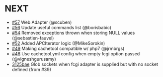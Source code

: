# NEXT

- [#57](https://github.com/gordalina/cachetool/pull/57) Web Adapter (@scuben)
- [#56](https://github.com/gordalina/cachetool/pull/56) Update useful commands list (@borisbabic)
- [#54](https://github.com/gordalina/cachetool/pull/54) Removed exceptions thrown when storing NULL values (@sebastien-fauvel)
- [#52](https://github.com/gordalina/cachetool/pull/52) Added APCIterator logic (@MikeSorokin)
- [#49](https://github.com/gordalina/cachetool/pull/49) Making cachetool compatible w/ php7 (@jrmbrgs)
- [#46](https://github.com/gordalina/cachetool/pull/46) Use cachetool.yml config when empty fcgi option passed (@vigneshgurusamy)
- [3125bae](https://github.com/gordalina/cachetool/commit/3125bae) Glob sockets when fcgi adapter is supplied but with no socket defined (from #39)
